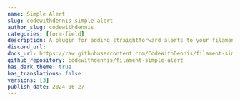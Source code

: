 ```yaml
---
name: Simple Alert
slug: codewithdennis-simple-alert
author_slug: codewithdennis
categories: [form-field]
description: A plugin for adding straightforward alerts to your filament pages.
discord_url: 
docs_url: https://raw.githubusercontent.com/CodeWithDennis/filament-simple-alert/main/README.md
github_repository: codewithdennis/filament-simple-alert
has_dark_theme: true
has_translations: false
versions: [3]
publish_date: 2024-06-27
---
```

